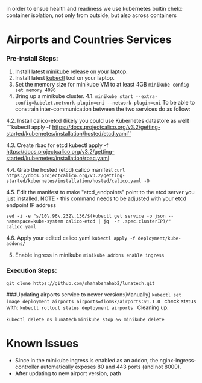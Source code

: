 in order to ensue health and readiness we use kubernetes bultin chekc
container isolation, not only from outside, but also across containers

# Airports and Countries Services
### Pre-install Steps:
1. Install latest [minikube](https://github.com/kubernetes/minikube) release on your laptop.
2. Install latest [kubectl](https://kubernetes.io/docs/tasks/tools/install-kubectl/) tool on your laptop.
3. Set the memory size for minikube VM to at least 4GB `minikube config set memory 4096`
4. Bring up a minikube cluster.
4.1. 
 `minikube start --extra-config=kubelet.network-plugin=cni --network-plugin=cni`
 To be able to constrain inter-communication between the two services do as follow:

4.2. Install calico-etcd  (likely you could use Kubernetes datastore as well)
```kubectl apply -f https://docs.projectcalico.org/v3.2/getting-started/kubernetes/installation/hosted/etcd.yaml``

4.3. Create rbac for etcd
kubectl apply -f https://docs.projectcalico.org/v3.2/getting-started/kubernetes/installation/rbac.yaml

4.4. Grab the hosted (etcd) calico manifest
```curl https://docs.projectcalico.org/v3.2/getting-started/kubernetes/installation/hosted/calico.yaml -O```

4.5. Edit the manifest to make "etcd_endpoints" point to the etcd server you just installed. NOTE - this command needs to be adjusted with your etcd endpoint IP address

```sed -i -e "s/10\.96\.232\.136/$(kubectl get service -o json --namespace=kube-system calico-etcd | jq  -r .spec.clusterIP)/" calico.yaml```

4.6. Apply your edited calico.yaml
```kubectl apply -f deployment/kube-addons/ ```

5. Enable ingress in minikube `minikube addons enable ingress` 


### Execution Steps:

`git clone https://github.com/shahabshahab2/lunatech.git`

###Updating airports service to newer version:(Manually)
````kubectl set image deployment airports airports=flomsk/airports:v1.1.0 ````
check status with: 
````kubectl rollout status deployment airports ````
Cleaning up:

````kubectl delete ns lunatech````
````minikube stop && minikube delete````



# Known Issues

- Since in the minikube ingress is enabled as an addon, the nginx-ingress-controller automatically exposes 80 and 443 ports (and not 8000).
- After updating to new airport version, path 